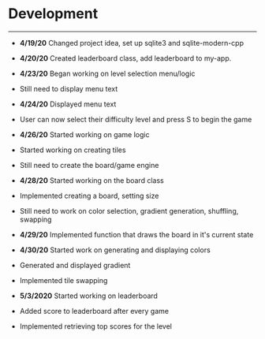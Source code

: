 # Development

---
- **4/19/20** Changed project idea, set up sqlite3 and sqlite-modern-cpp

- **4/20/20** Created leaderboard class, add leaderboard to my-app.

- **4/23/20** Began working on level selection menu/logic
- Still need to display menu text

- **4/24/20** Displayed menu text
- User can now select their difficulty level and press S to begin the game

- **4/26/20** Started working on game logic
- Started working on creating tiles
- Still need to create the board/game engine

- **4/28/20** Started working on the board class
- Implemented creating a board, setting size
- Still need to work on color selection, gradient generation, shuffling, swapping

- **4/29/20** Implemented function that draws the board in it's current state

- **4/30/20** Started work on generating and displaying colors
- Generated and displayed gradient
- Implemented tile swapping

- **5/3/2020** Started working on leaderboard
- Added score to leaderboard after every game
- Implemented retrieving top scores for the level